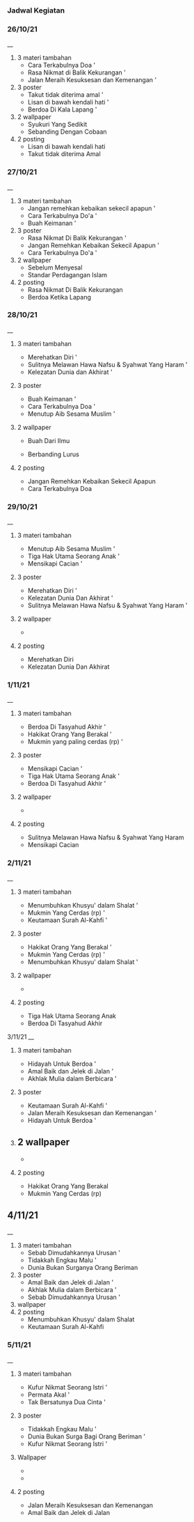 ### Jadwal Kegiatan

### 26/10/21

__

1. 3 materi tambahan
   - Cara Terkabulnya Doa '
   - Rasa Nikmat di Balik Kekurangan '
   - Jalan Meraih Kesuksesan dan Kemenangan '
2. 3 poster
   - Takut tidak diterima amal '
   - Lisan di bawah kendali hati '
   - Berdoa Di Kala Lapang '
3. 2 wallpaper
   - Syukuri Yang Sedikit
   - Sebanding Dengan Cobaan
4. 2 posting
   - Lisan di bawah kendali hati
   - Takut tidak diterima Amal

### 27/10/21

__

1. 3 materi tambahan
   - Jangan remehkan kebaikan sekecil apapun '
   - Cara Terkabulnya Do'a '
   - Buah Keimanan '
2. 3 poster
   - Rasa Nikmat Di Balik Kekurangan '
   - Jangan Remehkan Kebaikan Sekecil Apapun '
   - Cara Terkabulnya Do'a '
3. 2 wallpaper
   - Sebelum Menyesal
   - Standar Perdagangan Islam
4. 2 posting 
   - Rasa Nikmat Di Balik Kekurangan
   - Berdoa Ketika Lapang

### 28/10/21

__

1. 3 materi tambahan
   
   - Merehatkan Diri '
   - Sulitnya Melawan Hawa Nafsu & Syahwat Yang Haram '
   - Kelezatan Dunia dan Akhirat '

2. 3 poster
   
   - Buah Keimanan '
   - Cara Terkabulnya Doa '
   - Menutup Aib Sesama Muslim '

3. 2 wallpaper
   
   - Buah Dari Ilmu
   
   - Berbanding Lurus

4. 2 posting 
   
   - Jangan Remehkan Kebaikan Sekecil Apapun
   - Cara Terkabulnya Doa

### 29/10/21

__

1. 3 materi tambahan
   
   - Menutup Aib Sesama Muslim '
   - Tiga Hak Utama Seorang Anak '
   - Mensikapi Cacian '

2. 3 poster
   
   - Merehatkan Diri '
   - Kelezatan Dunia Dan Akhirat '
   - Sulitnya Melawan Hawa Nafsu & Syahwat Yang Haram '

3. 2 wallpaper
   
   - 

4. 2 posting 
   
   - Merehatkan Diri
   - Kelezatan Dunia Dan Akhirat

### 1/11/21

__

1. 3 materi tambahan
   
   - Berdoa Di Tasyahud Akhir '
   - Hakikat Orang Yang Berakal '
   - Mukmin yang paling cerdas (rp) '

2. 3 poster
   
   - Mensikapi Cacian '
   - Tiga Hak Utama Seorang Anak '
   - Berdoa Di Tasyahud Akhir '

3. 2 wallpaper
   
   - 

4. 2 posting 
   
   - Sulitnya Melawan Hawa Nafsu & Syahwat Yang Haram
   - Mensikapi Cacian

### 2/11/21

__

1. 3 materi tambahan
   
   - Menumbuhkan Khusyu' dalam Shalat '
   - Mukmin Yang Cerdas (rp) '
   - Keutamaan Surah Al-Kahfi '

2. 3 poster
   
   - Hakikat Orang Yang Berakal '
   - Mukmin Yang Cerdas (rp) '
   - Menumbuhkan Khusyu' dalam Shalat '

3. 2 wallpaper
   
   - 

4. 2 posting 
   
   - Tiga Hak Utama Seorang Anak
   - Berdoa Di Tasyahud Akhir

3/11/21
__

1. 3 materi tambahan
   
   - Hidayah Untuk Berdoa '
   - Amal Baik dan Jelek di Jalan '
   - Akhlak Mulia dalam Berbicara '

2. 3 poster
   
   - Keutamaan Surah Al-Kahfi '
   - Jalan Meraih Kesuksesan dan Kemenangan '
   - Hidayah Untuk Berdoa '

3. 2 wallpaper
   -
   
   - 

4. 2 posting 
   
   - Hakikat Orang Yang Berakal
   - Mukmin Yang Cerdas (rp)

## 4/11/21

__

1. 3 materi tambahan
   - Sebab Dimudahkannya Urusan '
   - Tidakkah Engkau Malu '
   - Dunia Bukan Surganya Orang Beriman
2. 3 poster
   - Amal Baik dan Jelek di Jalan '
   - Akhlak Mulia dalam Berbicara '
   - Sebab Dimudahkannya Urusan '
3. wallpaper
4. 2 posting    
   - Menumbuhkan Khusyu' dalam Shalat
   - Keutamaan Surah Al-Kahfi

### 5/11/21

__

1. 3 materi tambahan
   
   - Kufur Nikmat Seorang Istri '
   - Permata Akal '
   - Tak Bersatunya Dua Cinta '

2. 3 poster
   
   - Tidakkah Engkau Malu '
   - Dunia Bukan Surga Bagi Orang Beriman '
   - Kufur Nikmat Seorang Istri '

3. Wallpaper
   
   -
   
   -

4. 2 posting 
   
   - Jalan Meraih Kesuksesan dan Kemenangan
   - Amal Baik dan Jelek di Jalan
